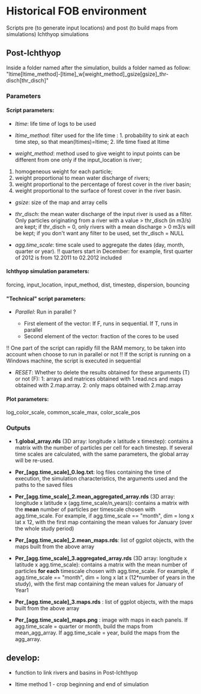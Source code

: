 # Historical FOB environment

Scripts pre (to generate input locations) and post (to build maps from simulations) Ichthyop simulations

## Post-Ichthyop

Inside a folder named after the simulation, builds a folder named as follow: "ltime[ltime_method]-[ltime]_w[weight_method]_gsize[gsize]_thr-disch[thr_disch]"

### Parameters

#### Script parameters:

* *ltime*: life time of logs to be used

* *ltime_method*: filter used for the life time : 1. probability to sink at each time step, so that mean(ltimes)=ltime; 2. life time fixed at ltime    

* *weight_method*: method used to give weight to input points
can be different from one only if the input_location is river;
1. homogeneous weight for each particle;
2. weight proportional to mean water discharge of rivers;
3. weight proportional to the percentage of forest cover in the river basin;
4. weight proportional to the surface of forest cover in the river basin.

* *gsize*: size of the map and array cells

* *thr_disch*: the mean water discharge of the input river is used as a filter. Only particles originating from a river with a value > thr_disch (in m3/s) are kept; 
if thr_disch = 0, only rivers with a mean discharge > 0 m3/s will be kept;
if you don't want any filter to be used, set thr_disch = NULL

* *agg.time_scale*: time scale used to aggregate the dates (day, month, quarter or year).
!! quarters start in December: for example, first quarter of 2012 is from 12.2011 to 02.2012 included

#### Ichthyop simulation parameters:

forcing, input_location, input_method, dist, timestep, dispersion, bouncing

#### "Technical" script parameters:

* *Parallel*: Run in parallel ?
    
    - First element of the vector: If F, runs in sequential. If T, runs in parallel
    - Second element of the vector: fraction of the cores to be used

!! One part of the script can rapidly fill the RAM memory, to be taken into account when choose to run in parallel or not
!! If the script is running on a Windows machine, the script is executed in sequential

* *RESET*: Whether to delete the results obtained for these arguments (T) or not (F): 1: arrays and matrices obtained with 1.read.ncs and maps obtained with 2.map.array. 2: only maps obtained with 2.map.array

#### Plot parameters:

log_color_scale, common_scale_max, color_scale_pos


### Outputs

* **1.global_array.rds** (3D array: longitude x latitude x timestep): contains a matrix with the number of particles per cell for each timestep. If several time scales are calculated, with the same parameters, the global array will be re-used.


* **Per_[agg.time_scale]_0.log.txt**: log files containing the time of execution, the simulation characteristics, the arguments used and the paths to the saved files


* **Per_[agg.time_scale]_2.mean_aggregated_array.rds** (3D array: longitude x latitude x (agg.time_scale/n_years)): contains a matrix with the **mean** number of particles per timescale chosen with agg.time_scale. For example, if agg.time_scale == "month", dim = long x lat x 12, with the first map containing the mean values for January (over the whole study period)

* **Per_[agg.time_scale]_2.mean_maps.rds**: list of ggplot objects, with the maps built from the above array


* **Per_[agg.time_scale]_3.aggregated_array.rds** (3D array: longitude x latitude x agg.time_scale): contains a matrix with the mean number of particles **for each** timescale chosen with agg.time_scale. For example, if agg.time_scale == "month", dim = long x lat x (12*number of years in the study), with the first map containing the mean values for January of Year1

* **Per_[agg.time_scale]_3.maps.rds** : list of ggplot objects, with the maps built from the above array


* **Per_[agg.time_scale]_maps.png** : image with maps in each panels. If agg.time_scale = quarter or month, build the maps from mean_agg_array.
If agg.time_scale = year, build the maps from the agg_array.

## develop:
	
* function to link rivers and basins in Post-Ichthyop

* ltime method 1 - crop beginning and end of simulation
	
